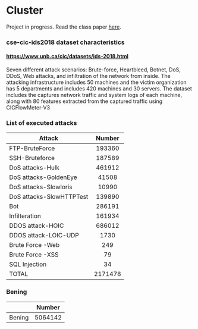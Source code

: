 # Cluster
Project in progress. Read the class paper [here](https://github.com/ricardmarsalcastan/cluster/blob/master/GMRF-CRISPR%20a%20Genetic%20RandomForest%20Classification%20Algorithm.pdf).
### cse-cic-ids2018 dataset characteristics
#### https://www.unb.ca/cic/datasets/ids-2018.html
Seven different attack scenarios: Brute-force, Heartbleed, Botnet, DoS, DDoS, Web attacks, and infiltration of the network from inside. The attacking infrastructure includes 50 machines and the victim organization has 5 departments and includes 420 machines and 30 servers. The dataset includes the captures network traffic and system logs of each machine, along with 80 features extracted from the captured traffic using CICFlowMeter-V3

### List of executed attacks
| Attack                   | Number        |
| ------------------------ |:-------------:| 
| FTP-BruteForce           | 193360        | 
| SSH-Bruteforce           | 187589        | 
| DoS attacks-Hulk         | 461912        |    
| DoS attacks-GoldenEye    | 41508         |    
| DoS attacks-Slowloris    | 10990         |   
| DoS attacks-SlowHTTPTest | 139890        |   
| Bot                      | 286191        |   
| Infilteration            | 161934        |    
| DDOS attack-HOIC         | 686012        |   
| DDOS attack-LOIC-UDP     | 1730          |   
| Brute Force -Web         | 249           |   
| Brute Force -XSS         | 79            |   
| SQL Injection            | 34            | 
| TOTAL                    | 2171478       |

### Bening
|                  | Number    |
| ---------------- |:---------:| 
| Bening           | 5064142   | 

